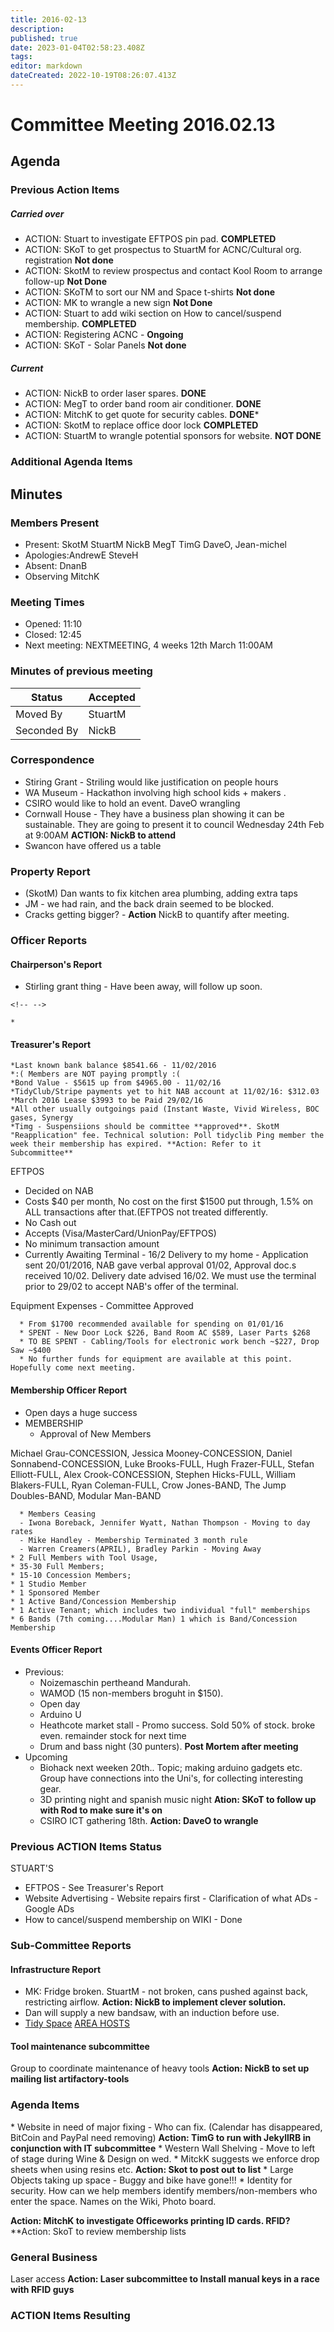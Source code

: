 ```yaml
---
title: 2016-02-13
description: 
published: true
date: 2023-01-04T02:58:23.408Z
tags: 
editor: markdown
dateCreated: 2022-10-19T08:26:07.413Z
---
```


# Committee Meeting 2016.02.13

## Agenda

### Previous Action Items

##### Carried over

-   ACTION: Stuart to investigate EFTPOS pin pad. **COMPLETED**
-   ACTION: SKoT to get prospectus to StuartM for ACNC/Cultural org. registration **Not done**
-   ACTION: SkotM to review prospectus and contact Kool Room to arrange follow-up **Not Done**
-   ACTION: SKoTM to sort our NM and Space t-shirts **Not done**
-   ACTION: MK to wrangle a new sign **Not Done**
-   ACTION: Stuart to add wiki section on How to cancel/suspend membership. **COMPLETED**
-   ACTION: Registering ACNC - **Ongoing**
-   ACTION: SKoT - Solar Panels **Not done**

##### Current

-   ACTION: NickB to order laser spares. **DONE**
-   ACTION: MegT to order band room air conditioner. **DONE**
-   ACTION: MitchK to get quote for security cables. **DONE**\*
-   ACTION: SkotM to replace office door lock **COMPLETED**
-   ACTION: StuartM to wrangle potential sponsors for website. **NOT DONE**

### Additional Agenda Items

## Minutes

### Members Present

-   Present: SkotM StuartM NickB MegT TimG DaveO, Jean-michel
-   Apologies:AndrewE SteveH
-   Absent: DnanB
-   Observing MitchK

### Meeting Times

-   Opened: 11:10
-   Closed: 12:45
-   Next meeting: NEXTMEETING, 4 weeks 12th March 11:00AM

### Minutes of previous meeting

| Status      | Accepted |
|-------------|----------|
| Moved By    | StuartM  |
| Seconded By | NickB    |

### Correspondence

-   Stiring Grant - Striling would like justification on people hours
-   WA Museum - Hackathon involving high school kids + makers .
-   CSIRO would like to hold an event. DaveO wrangling
-   Cornwall House - They have a business plan showing it can be sustainable. They are going to present it to council Wednesday 24th Feb at 9:00AM **ACTION: NickB to attend**
-   Swancon have offered us a table

### Property Report

-   (SkotM) Dan wants to fix kitchen area plumbing, adding extra taps
-   JM - we had rain, and the back drain seemed to be blocked.
-   Cracks getting bigger? - **Action** NickB to quantify after meeting.

### Officer Reports

#### Chairperson's Report

-   Stirling grant thing - Have been away, will follow up soon.

```{=html}
<!-- -->
```
    * 

#### Treasurer's Report

    *Last known bank balance $8541.66 - 11/02/2016
    *:( Members are NOT paying promptly :(
    *Bond Value - $5615 up from $4965.00 - 11/02/16
    *TidyClub/Stripe payments yet to hit NAB account at 11/02/16: $312.03
    *March 2016 Lease $3993 to be Paid 29/02/16  
    *All other usually outgoings paid (Instant Waste, Vivid Wireless, BOC gases, Synergy
    *Timg - Suspensiions should be committee **approved**. SkotM "Reapplication" fee. Technical solution: Poll tidyclib Ping member the week their membership has expired. **Action: Refer to it Subcommittee**

EFTPOS

-   Decided on NAB
-   Costs \$40 per month, No cost on the first \$1500 put through, 1.5% on ALL transactions after that.(EFTPOS not treated differently.
-   No Cash out
-   Accepts (Visa/MasterCard/UnionPay/EFTPOS)
-   No minimum transaction amount
-   Currently Awaiting Terminal - 16/2 Delivery to my home - Application sent 20/01/2016, NAB gave verbal approval 01/02, Approval doc.s received 10/02. Delivery date advised 16/02. We must use the terminal prior to 29/02 to accept NAB's offer of the terminal.

Equipment Expenses - Committee Approved

      * From $1700 recommended available for spending on 01/01/16
      * SPENT - New Door Lock $226, Band Room AC $589, Laser Parts $268
      * TO BE SPENT - Cabling/Tools for electronic work bench ~$227, Drop Saw ~$400
      * No further funds for equipment are available at this point. Hopefully come next meeting.

#### Membership Officer Report

-   Open days a huge success
-   MEMBERSHIP
    -   Approval of New Members

Michael Grau-CONCESSION, Jessica Mooney-CONCESSION, Daniel Sonnabend-CONCESSION, Luke Brooks-FULL, Hugh Frazer-FULL, Stefan Elliott-FULL, Alex Crook-CONCESSION, Stephen Hicks-FULL, William Blakers-FULL, Ryan Coleman-FULL, Crow Jones-BAND, The Jump Doubles-BAND, Modular Man-BAND

      * Members Ceasing
      - Iwona Boreback, Jennifer Wyatt, Nathan Thompson - Moving to day rates
      - Mike Handley - Membership Terminated 3 month rule
      - Warren Creamers(APRIL), Bradley Parkin - Moving Away
    * 2 Full Members with Tool Usage,
    * 35-30 Full Members;
    * 15-10 Concession Members;
    * 1 Studio Member
    * 1 Sponsored Member
    * 1 Active Band/Concession Membership
    * 1 Active Tenant; which includes two individual "full" memberships
    * 6 Bands (7th coming....Modular Man) 1 which is Band/Concession Membership

#### Events Officer Report

-   Previous:
    -   Noizemaschin pertheand Mandurah.
    -   WAMOD (15 non-members broguht in \$150).
    -   Open day
    -   Arduino U
    -   Heathcote market stall - Promo success. Sold 50% of stock. broke even. remainder stock for next time
    -   Drum and bass night (30 punters). **Post Mortem after meeting**
-   Upcoming
    -   Biohack next weeken 20th.. Topic; making arduino gadgets etc. Group have connections into the Uni's, for collecting interesting gear.
    -   3D printing night and spanish music night **Ation: SKoT to follow up with Rod to make sure it's on**
    -   CSIRO ICT gathering 18th. **Action: DaveO to wrangle**

### Previous ACTION Items Status

STUART'S

-   EFTPOS - See Treasurer's Report
-   Website Advertising - Website repairs first - Clarification of what ADs - Google ADs
-   How to cancel/suspend membership on WIKI - Done

### Sub-Committee Reports

#### Infrastructure Report

-   MK: Fridge broken. StuartM - not broken, cans pushed against back, restricting airflow. **Action: NickB to implement clever solution.**
-   Dan will supply a new bandsaw, with an induction before use.
-   [Tidy Space](/tidyspace/) [AREA HOSTS](/areahosts/)

#### Tool maintenance subcommittee

Group to coordinate maintenance of heavy tools **Action: NickB to set up mailing list artifactory-tools**

### Agenda Items

\* Website in need of major fixing - Who can fix. (Calendar has disappeared, BitCoin and PayPal need removing) **Action: TimG to run with JekyllRB in conjunction with IT subcommittee** \* Western Wall Shelving - Move to left of stage during Wine & Design on wed. \* MitckK suggests we enforce drop sheets when using resins etc. **Action: Skot to post out to list** \* Large Objects taking up space - Buggy and bike have gone!!! \* Identity for security. How can we help members identify members/non-members who enter the space. Names on the Wiki, Photo board.

**Action: MitchK to investigate Officeworks printing ID cards. RFID?** \*\*Action: SkoT to review membership lists

### General Business

Laser access **Action: Laser subcommittee to Install manual keys in a race with RFID guys**

### ACTION Items Resulting
